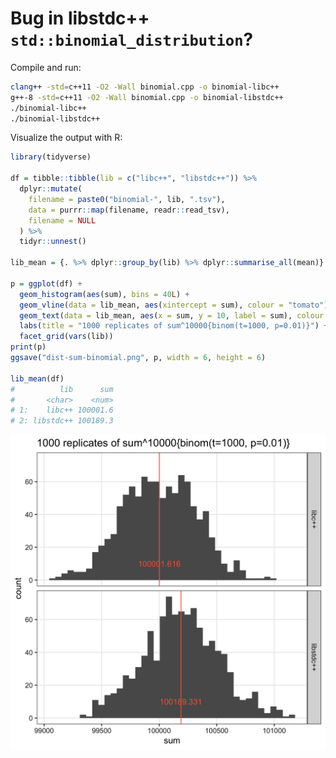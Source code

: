 # Bug in libstdc++ `std::binomial_distribution`?

Compile and run:

```sh
clang++ -std=c++11 -O2 -Wall binomial.cpp -o binomial-libc++
g++-8 -std=c++11 -O2 -Wall binomial.cpp -o binomial-libstdc++
./binomial-libc++
./binomial-libstdc++
```

Visualize the output with R:

```r
library(tidyverse)

df = tibble::tibble(lib = c("libc++", "libstdc++")) %>%
  dplyr::mutate(
    filename = paste0("binomial-", lib, ".tsv"),
    data = purrr::map(filename, readr::read_tsv),
    filename = NULL
  ) %>%
  tidyr::unnest()

lib_mean = {. %>% dplyr::group_by(lib) %>% dplyr::summarise_all(mean)}

p = ggplot(df) +
  geom_histogram(aes(sum), bins = 40L) +
  geom_vline(data = lib_mean, aes(xintercept = sum), colour = "tomato") +
  geom_text(data = lib_mean, aes(x = sum, y = 10, label = sum), colour = "tomato") +
  labs(title = "1000 replicates of sum^10000{binom(t=1000, p=0.01)}") +
  facet_grid(vars(lib))
print(p)
ggsave("dist-sum-binomial.png", p, width = 6, height = 6)

lib_mean(df)
#          lib      sum
#       <char>    <num>
# 1:    libc++ 100001.6
# 2: libstdc++ 100189.3
```

![cxx/binomial/dist-sum-binomial.png](https://raw.githubusercontent.com/heavywatal/scribble/master/cxx/binomial/dist-sum-binomial.png)

